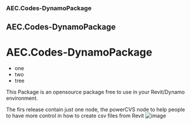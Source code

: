 ### AEC.Codes-DynamoPackage
## AEC.Codes-DynamoPackage
# AEC.Codes-DynamoPackage
* one
* two
* tree

This Package is an opensource package free to use in your Revit/Dynamo environment.

The firs release contain just one node, the powerCVS node to help people to have more control in how to create csv files from Revit
![image](https://user-images.githubusercontent.com/15355660/206541781-a938110a-b1fb-418b-a7d2-22f3689ab07e.png)
